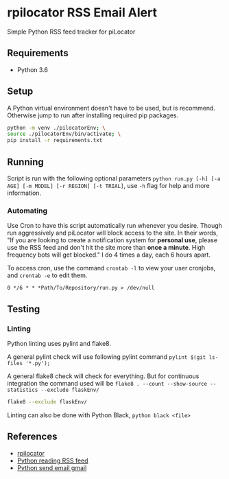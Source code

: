 # rpilocator RSS Email Alert

Simple Python RSS feed tracker for piLocator

## Requirements

* Python 3.6

## Setup

A Python virtual environment doesn't have to be used, but is recommend.  Otherwise jump to run after installing required pip packages.

```bash
python -m venv ./pilocatorEnv; \
source ./pilocatorEnv/bin/activate; \
pip install -r requirements.txt
```

## Running

Script is run with the following optional parameters `python run.py [-h] [-a AGE] [-m MODEL] [-r REGION] [-t TRIAL]`, use `-h` flag for help and more information.

### Automating

Use Cron to have this script automatically run whenever you desire.  Though run aggressively and piLocator will block access to the site.  In their words, "If you are looking to create a notification system for **personal use**, please use the RSS feed and don't hit the site more than **once a minute**. High frequency bots will get blocked." I do 4 times a day, each 6 hours apart.

To access cron, use the command `crontab -l` to view your user cronjobs, and `crontab -e` to edit them.

```cron
0 */6 * * *Path/To/Repository/run.py > /dev/null
```

## Testing

### Linting

Python linting uses pylint and flake8.

A general pylint check will use following pylint command `pylint $(git ls-files '*.py');`

A general flake8 check will check for everything.  But for continuous integration the command used will be `flake8 . --count --show-source --statistics --exclude flaskEnv/`

```bash
flake8 --exclude flaskEnv/
```

Linting can also be done with Python Black, `python black <file>`

## References

* [rpilocator](https://rpilocator.com/)
* [Python reading RSS feed](https://www.tutorialspoint.com/python_text_processing/python_reading_rss_feed.htm)
* [Python send email gmail](https://mailtrap.io/blog/python-send-email-gmail/)
